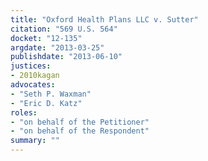 ```yaml
---
title: "Oxford Health Plans LLC v. Sutter"
citation: "569 U.S. 564"
docket: "12-135"
argdate: "2013-03-25"
publishdate: "2013-06-10"
justices:
- 2010kagan
advocates:
- "Seth P. Waxman"
- "Eric D. Katz"
roles:
- "on behalf of the Petitioner"
- "on behalf of the Respondent"
summary: ""
---
```


